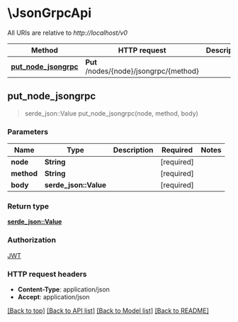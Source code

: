 # \JsonGrpcApi

All URIs are relative to *http://localhost/v0*

Method | HTTP request | Description
------------- | ------------- | -------------
[**put_node_jsongrpc**](JsonGrpcApi.md#put_node_jsongrpc) | **Put** /nodes/{node}/jsongrpc/{method} | 



## put_node_jsongrpc

> serde_json::Value put_node_jsongrpc(node, method, body)


### Parameters


Name | Type | Description  | Required | Notes
------------- | ------------- | ------------- | ------------- | -------------
**node** | **String** |  | [required] |
**method** | **String** |  | [required] |
**body** | **serde_json::Value** |  | [required] |

### Return type

[**serde_json::Value**](serde_json::Value.md)

### Authorization

[JWT](../README.md#JWT)

### HTTP request headers

- **Content-Type**: application/json
- **Accept**: application/json

[[Back to top]](#) [[Back to API list]](../README.md#documentation-for-api-endpoints) [[Back to Model list]](../README.md#documentation-for-models) [[Back to README]](../README.md)

